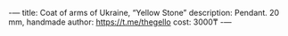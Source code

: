 -—
title: Coat of arms of Ukraine, “Yellow Stone”
description: Pendant. 20 mm, handmade
author: https://t.me/thegello
cost: 3000₸
-—
